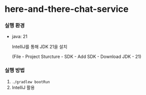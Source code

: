 # here-and-there-chat-service

### 실행 환경
- java: 21
  
    IntelliJ를 통해 JDK 21을 설치
    
    (File - Project Sturcture - SDK - Add SDK - Download JDK - 21)

### 실행 방법
1. `./gradlew bootRun`
2. IntelliJ 활용
